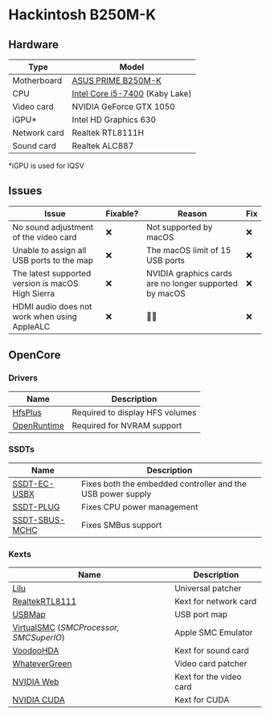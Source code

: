 # Hackintosh B250M-K

## Hardware

| Type         | Model                                                                                                                                                 |
|--------------|-------------------------------------------------------------------------------------------------------------------------------------------------------|
| Motherboard  | [ASUS PRIME B250M-K](https://www.asus.com/Motherboards-Components/Motherboards/PRIME/PRIME-B250M-K/techspec/)                                         |
| CPU          | [Intel Core i5-7400](https://ark.intel.com/content/www/us/en/ark/products/97147/intel-core-i57400-processor-6m-cache-up-to-3-50-ghz.html) (Kaby Lake) |
| Video card   | NVIDIA GeForce GTX 1050                                                                                                                               |
| iGPU*        | Intel HD Graphics 630                                                                                                                                 |
| Network card | Realtek RTL8111H                                                                                                                                      |
| Sound card   | Realtek ALC887                                                                                                                                        |

*iGPU is used for IQSV

## Issues

| Issue                                             | Fixable? | Reason                                                 | Fix |
|---------------------------------------------------|----------|--------------------------------------------------------|-----|
| No sound adjustment of the video card             | ❌        | Not supported by macOS                                 | ❌   |
| Unable to assign all USB ports to the map         | ❌        | The macOS limit of 15 USB ports                        | ❌   |
| The latest supported version is macOS High Sierra | ❌        | NVIDIA graphics cards are no longer supported by macOS | ❌   |
| HDMI audio does not work when using AppleALC      | ❌        | 🤷‍♂️                                                     | ❌   |

## OpenCore

### Drivers

| Name                                                                                   | Description                     |
|----------------------------------------------------------------------------------------|---------------------------------|
| [HfsPlus](https://github.com/acidanthera/OcBinaryData/blob/master/Drivers/HfsPlus.efi) | Required to display HFS volumes |
| [OpenRuntime](https://github.com/acidanthera/OpenCorePkg/releases/latest)              | Required for NVRAM support      |

### SSDTs

| Name                                      | Description                                                 |
|-------------------------------------------|-------------------------------------------------------------|
| [SSDT-EC-USBX](SSDT/SSDT-EC-USBX.dsl)     | Fixes both the embedded controller and the USB power supply |
| [SSDT-PLUG](SSDT/SSDT-PLUG.dsl)           | Fixes CPU power management                                  |
| [SSDT-SBUS-MCHC](SSDT/SSDT-SBUS-MCHC.dsl) | Fixes SMBus support                                         |

### Kexts

| Name                                                                                                                  | Description             |
|-----------------------------------------------------------------------------------------------------------------------|-------------------------|
| [Lilu](https://github.com/acidanthera/Lilu/releases)                                                                  | Universal patcher       |
| [RealtekRTL8111](https://github.com/Mieze/RTL8111_driver_for_OS_X/releases/download/v2.2.2/RealtekRTL8111-V2.2.2.zip) | Kext for network card   |
| [USBMap](EFI/OC/Kexts/)                                                                                               | USB port map            |
| [VirtualSMC](https://github.com/acidanthera/VirtualSMC/releases/latest) (_SMCProcessor, SMCSuperIO_)                  | Apple SMC Emulator      |
| [VoodooHDA](https://sourceforge.net/projects/voodoohda/files/latest/download)                                         | Kext for sound card     |
| [WhateverGreen](https://github.com/acidanthera/whatevergreen/releases/latest)                                         | Video card patcher      |
| [NVIDIA Web](https://gfe.nvidia.com/mac-update)                                                                       | Kext for the video card |
| [NVIDIA CUDA](https://www.nvidia.com/en-us/drivers/cuda/mac-driver-archive/)                                          | Kext for CUDA           |
